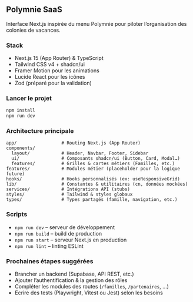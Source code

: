 ## Polymnie SaaS

Interface Next.js inspirée du menu Polymnie pour piloter l’organisation des colonies de vacances.

### Stack
- Next.js 15 (App Router) & TypeScript
- Tailwind CSS v4 + shadcn/ui
- Framer Motion pour les animations
- Lucide React pour les icônes
- Zod (préparé pour la validation)

### Lancer le projet
```bash
npm install
npm run dev
```

### Architecture principale
```
app/                 # Routing Next.js (App Router)
components/
  layout/            # Header, Navbar, Footer, Sidebar
  ui/                # Composants shadcn/ui (Button, Card, Modal…)
  features/          # Grilles & cartes métiers (Familles, etc.)
features/            # Modules métier (placeholder pour la logique future)
hooks/               # Hooks personnalisés (ex: useResponsiveGrid)
lib/                 # Constantes & utilitaires (cn, données mockées)
services/            # Intégrations API (stubs)
styles/              # Tailwind & styles globaux
types/               # Types partagés (famille, navigation, etc.)
```

### Scripts
- `npm run dev` – serveur de développement
- `npm run build` – build de production
- `npm run start` – serveur Next.js en production
- `npm run lint` – linting ESLint

### Prochaines étapes suggérées
- Brancher un backend (Supabase, API REST, etc.)
- Ajouter l’authentification & la gestion des rôles
- Compléter les modules des routes (`/familles`, `/partenaires`, …)
- Ecrire des tests (Playwright, Vitest ou Jest) selon les besoins
